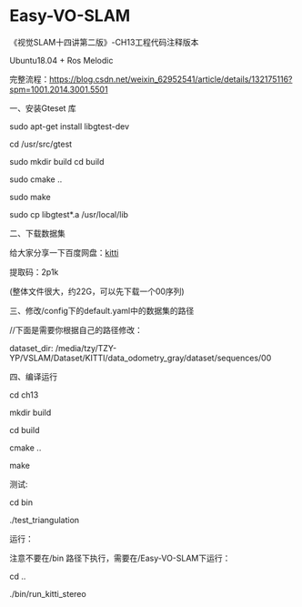 # Easy-VO-SLAM

《视觉SLAM十四讲第二版》-CH13工程代码注释版本

Ubuntu18.04 + Ros Melodic

完整流程：https://blog.csdn.net/weixin_62952541/article/details/132175116?spm=1001.2014.3001.5501


一、安装Gteset 库

  sudo apt-get install libgtest-dev

  cd /usr/src/gtest

  sudo mkdir build cd build

  sudo cmake ..    

  sudo make       

  sudo cp libgtest*.a /usr/local/lib  
  

二、下载数据集

给大家分享一下百度网盘：[kitti](https://pan.baidu.com/share/init?surl=HjZKMyepnP7V7jFuJre5BA&pwd=2p1k)

提取码：2p1k

(整体文件很大，约22G，可以先下载一个00序列)


三、修改/config下的default.yaml中的数据集的路径

//下面是需要你根据自己的路径修改：

dataset_dir: /media/tzy/TZY-YP/VSLAM/Dataset/KITTI/data_odometry_gray/dataset/sequences/00


四、编译运行

  cd ch13

  mkdir build

  cd build

  cmake ..

  make

测试:

  cd bin

  ./test_triangulation


运行：

注意不要在/bin 路径下执行，需要在/Easy-VO-SLAM下运行：

  cd ..

  ./bin/run_kitti_stereo
